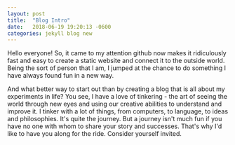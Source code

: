 ```yaml
---
layout: post
title:  "Blog Intro"
date:   2018-06-19 19:20:13 -0600 
categories: jekyll blog new
---
```

Hello everyone! So, it came to my attention github now makes it ridiculously fast and easy to create a static website and connect it to the outside world. Being the sort of person that I am, I jumped at the chance to do something I have always found fun in a new way.

And what better way to start out than by creating a blog that is all about my experiments in life? You see, I have a love of tinkering - the art of seeing the world through new eyes and using our creative abilities to understand and improve it. I tinker with a lot of things, from computers, to language, to ideas and philosophies. It's quite the journey. But a journey isn't much fun if you have no one with whom to share your story and successes. That's why I'd like to have you along for the ride. Consider yourself invited.  

